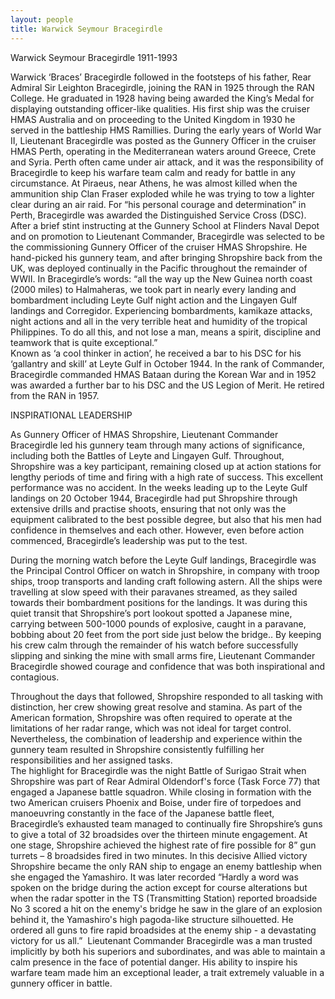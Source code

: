 ```yaml
---
layout: people
title: Warwick Seymour Bracegirdle
---
```


Warwick Seymour Bracegirdle 1911-1993

Warwick ‘Braces’ Bracegirdle followed in the footsteps of his father, Rear Admiral Sir Leighton Bracegirdle, joining the RAN in 1925 through the RAN College. He graduated in 1928 having being awarded the King’s Medal for displaying outstanding officer-like qualities. His first ship was the cruiser HMAS Australia and on proceeding to the United Kingdom in 1930 he served in the battleship HMS Ramillies. 
During the early years of World War II, Lieutenant Bracegirdle was posted as the Gunnery Officer in the cruiser HMAS Perth, operating in the Mediterranean waters around Greece, Crete and Syria.  Perth often came under air attack, and it was the responsibility of Bracegirdle to keep his warfare team calm and ready for battle in any circumstance.  At Piraeus, near Athens, he was almost killed when the ammunition ship Clan Fraser exploded while he was trying to tow a lighter clear during an air raid. For “his personal courage and determination” in Perth, Bracegirdle was awarded the Distinguished Service Cross (DSC).
After a brief stint instructing at the Gunnery School at Flinders Naval Depot and on promotion to Lieutenant Commander, Bracegirdle was selected to be the commissioning Gunnery Officer of the cruiser HMAS Shropshire.  He hand-picked his gunnery team, and after bringing Shropshire back from the UK, was deployed continually in the Pacific throughout the remainder of WWII. 
In Bracegirdle’s words: “all the way up the New Guinea north coast (2000 miles) to Halmaheras, we took part in nearly every landing and bombardment including Leyte Gulf night action and the Lingayen Gulf landings and Corregidor. Experiencing bombardments, kamikaze attacks, night actions and all in the very terrible heat and humidity of the tropical Philippines. To do all this, and not lose a man, means a spirit, discipline and teamwork that is quite exceptional.”  
Known as ‘a cool thinker in action’, he received a bar to his DSC for his ‘gallantry and skill’ at Leyte Gulf in October 1944.
In the rank of Commander, Bracegirdle commanded HMAS Bataan during the Korean War and in 1952 was awarded a further bar to his DSC and the US Legion of Merit. He retired from the RAN in 1957. 

INSPIRATIONAL LEADERSHIP

As Gunnery Officer of HMAS Shropshire, Lieutenant Commander Bracegirdle led his gunnery team through many actions of significance, including both the Battles of Leyte and Lingayen Gulf.  Throughout, Shropshire was a key participant, remaining closed up at action stations for lengthy periods of time and firing with a high rate of success.  This excellent performance was no accident.  In the weeks leading up to the Leyte Gulf landings on 20 October 1944, Bracegirdle had put Shropshire through extensive drills and practise shoots, ensuring that not only was the equipment calibrated to the best possible degree, but also that his men had confidence in themselves and each other.  However, even before action commenced, Bracegirdle’s leadership was put to the test.  

During the morning watch before the Leyte Gulf landings, Bracegirdle was the Principal Control Officer on watch in Shropshire, in company with troop ships, troop transports and landing craft following astern.  All the ships were travelling at slow speed with their paravanes streamed, as they sailed towards their bombardment positions for the landings.  It was during this quiet transit that Shropshire’s port lookout spotted a Japanese mine, carrying between 500-1000 pounds of explosive, caught in a paravane, bobbing about 20 feet from the port side just below the bridge..  By keeping his crew calm through the remainder of his watch before successfully slipping and sinking the mine with small arms fire, Lieutenant Commander Bracegirdle showed courage and confidence that was both inspirational and contagious.

Throughout the days that followed, Shropshire responded to all tasking with distinction, her crew showing great resolve and stamina.  As part of the American formation, Shropshire was often required to operate at the limitations of her radar range, which was not ideal for target control.  Nevertheless, the combination of leadership and experience within the gunnery team resulted in Shropshire consistently fulfilling her responsibilities and her assigned tasks.  
The highlight for Bracegirdle was the night Battle of Surigao Strait when Shropshire was part of Rear Admiral Oldendorf's force (Task Force 77) that engaged a Japanese battle squadron.  While closing in formation with the two American cruisers Phoenix and Boise, under fire of torpedoes and manoeuvring constantly in the face of the Japanese battle fleet, Bracegirdle’s exhausted team managed to continually fire Shropshire’s guns to give a total of 32 broadsides over the thirteen minute engagement.  At one stage, Shropshire achieved the highest rate of fire possible for 8” gun turrets – 8 broadsides fired in two minutes.  In this decisive Allied victory Shropshire became the only RAN ship to engage an enemy battleship when she engaged the Yamashiro.
It was later recorded “Hardly a word was spoken on the bridge during the action except for course alterations but when the radar spotter in the TS (Transmitting Station) reported broadside No 3 scored a hit on the enemy's bridge he saw in the glare of an explosion behind it, the Yamashiro's high pagoda-like structure silhouetted. He ordered all guns to fire rapid broadsides at the enemy ship - a devastating victory for us all.” 
Lieutenant Commander Bracegirdle was a man trusted implicitly by both his superiors and subordinates, and was able to maintain a calm presence in the face of potential danger.  His ability to inspire his warfare team made him an exceptional leader, a trait extremely valuable in a gunnery officer in battle.  
